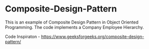 # Composite-Design-Pattern

This is an example of Composite Design Pattern in Object Oriented Programming. The code implements a Company Employee Hierarchy.

Code Inspiraton - https://www.geeksforgeeks.org/composite-design-pattern/
